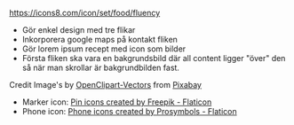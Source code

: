 https://icons8.com/icon/set/food/fluency

- Gör enkel design med tre flikar
- Inkorporera google maps på kontakt fliken
- Gör lorem ipsum recept med icon som bilder
- Första fliken ska vara en bakgrundsbild där all content ligger "över" den så när man skrollar är bakgrundbilden fast.

Credit
Image's by <a href="https://pixabay.com/users/openclipart-vectors-30363/?utm_source=link-attribution&utm_medium=referral&utm_campaign=image&utm_content=575310">OpenClipart-Vectors</a> from <a href="https://pixabay.com//?utm_source=link-attribution&utm_medium=referral&utm_campaign=image&utm_content=575310">Pixabay</a>

- Marker icon: <a href="https://www.flaticon.com/free-icons/pin" title="pin icons">Pin icons created by Freepik - Flaticon</a>
- Phone icon: <a href="https://www.flaticon.com/free-icons/phone" title="phone icons">Phone icons created by Prosymbols - Flaticon</a>